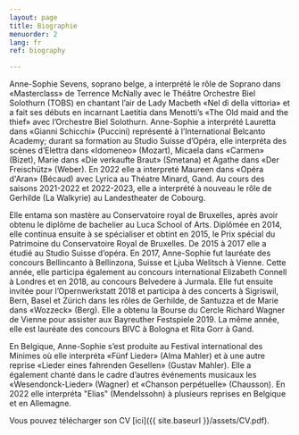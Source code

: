 ```yaml
---
layout: page
title: Biographie
menuorder: 2
lang: fr
ref: biography

---
```

Anne-Sophie Sevens, soprano belge, a interprété le rôle de Soprano dans «Masterclass» de Terrence McNally avec le Théâtre
Orchestre Biel Solothurn (TOBS) en chantant l’air de Lady Macbeth «Nel dì della vittoria» et a fait
ses débuts en incarnant Laetitia dans Menotti’s «The Old maid and the thief» avec l’Orchestre Biel
Solothurn. Anne-Sophie a interprété Lauretta dans «Gianni Schicchi» (Puccini) représenté à
l’International Belcanto Academy; durant sa formation au Studio Suisse d’Opéra, elle interpréta des
scènes d’Elettra dans «Idomeneo» (Mozart), Micaela dans «Carmen» (Bizet), Marie dans «Die
verkaufte Braut» (Smetana) et Agathe dans «Der Freischütz» (Weber). En 2022 elle a interpreté Maureen dans 
«Opéra d'Aran» (Bécaud) avec Lyrica au Théatre Minard, Gand. Au cours des saisons 2021-2022 et 2022-2023, elle a interprété à nouveau le rôle de Gerhilde (La Walkyrie) au Landestheater de Cobourg.

Elle entama son mastère au Conservatoire royal de Bruxelles, après avoir obtenu le diplôme de bachelier au Luca School of Arts. Diplômée en 2014, elle
continua ensuite à se spécialiser et obtint en 2015, le Prix spécial du Patrimoine du Conservatoire
Royal de Bruxelles. De 2015 à 2017 elle a étudié au Studio Suisse d’opéra. En 2017, Anne-Sophie fut lauréate des concours Bellincanto à Bellinzona, Suisse et Ljuba Welitsch à
Vienne. Cette année, elle participa également au concours international Elizabeth Connell à Londres
et en 2018, au concours Belvedere à Jurmala. Elle fut ensuite invitée pour l’Opernwerkstatt 2018 et
participa à des concerts à Sigriswil, Bern, Basel et Zürich dans les rôles de Gerhilde, de Santuzza et de
Marie dans «Wozzeck» (Berg). Elle a obtenu la Bourse du Cercle Richard Wagner de Vienne pour
assister aux Bayreuther Festspiele 2019. La même année, elle est lauréate des concours BIVC à
Bologna et Rita Gorr à Gand.

En Belgique, Anne-Sophie s’est produite au Festival international des Minimes où elle
interpréta «Fünf Lieder» (Alma Mahler) et à une autre reprise «Lieder eines fahrenden Gesellen» (Gustav Mahler). Elle a
également chanté dans le cadre d’autres événements musicaux les «Wesendonck-Lieder» (Wagner) et «Chanson perpétuelle» (Chausson). En 2022 elle interpréta "Elias" (Mendelssohn) à plusieurs reprises en Belgique et en Allemagne. 

Vous pouvez télécharger son CV [ici]({{ site.baseurl }}/assets/CV.pdf).



